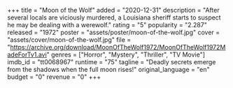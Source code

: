 +++
title = "Moon of the Wolf"
added = "2020-12-31"
description = "After several locals are viciously murdered, a Louisiana sheriff starts to suspect he may be dealing with a werewolf."
rating = "5"
popularity = "2.287"
released = "1972"
poster = "assets/poster/moon-of-the-wolf.jpg"
cover = "assets/cover/moon-of-the-wolf.jpg"
file = "https://archive.org/download/MoonOfTheWolf1972/MoonOfTheWolf1972MadeForTv1.avi"
genres = ["Horror", "Mystery", "Thriller", "TV Movie"]
imdb_id = "tt0068967"
runtime = "75"
tagline = "Deadly secrets emerge from the shadows when the full moon rises!"
original_language = "en"
budget = "0"
revenue = "0"
+++